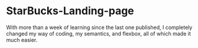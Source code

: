 # StarBucks-Landing-page
With more than a week of learning since the last one published, I completely changed my way of coding, my semantics, and flexbox, all of which made it much easier.
